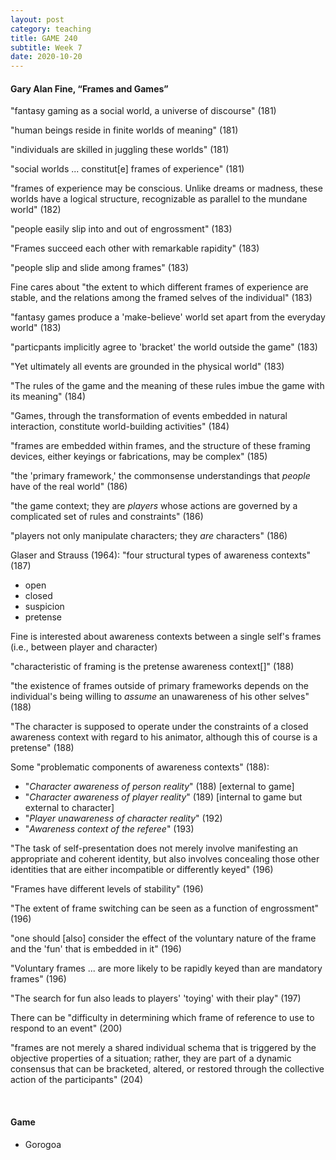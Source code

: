 ```yaml
---
layout: post
category: teaching
title: GAME 240
subtitle: Week 7
date: 2020-10-20
---
```


#### Gary Alan Fine, “Frames and Games”

"fantasy gaming as a social world, a universe of discourse" (181)

"human beings reside in finite worlds of meaning" (181)

"individuals are skilled in juggling these worlds" (181)

"social worlds ... constitut[e] frames of experience" (181)

"frames of experience may be conscious. Unlike dreams or madness, these worlds have a logical structure, recognizable as parallel to the mundane world" (182)

"people easily slip into and out of engrossment" (183)

"Frames succeed each other with remarkable rapidity" (183)

"people slip and slide among frames" (183)

Fine cares about "the extent to which different frames of experience are stable, and the relations among the framed selves of the individual" (183)

"fantasy games produce a 'make-believe' world set apart from the everyday world" (183)

"particpants implicitly agree to 'bracket' the world outside the game" (183)

"Yet ultimately all events are grounded in the physical world" (183)

"The rules of the game and the meaning of these rules imbue the game with its meaning" (184)

"Games, through the transformation of events embedded in natural interaction, constitute world-building activities" (184)

"frames are embedded within frames, and the structure of these framing devices, either keyings or fabrications, may be complex" (185)

"the 'primary framework,' the commonsense understandings that *people* have of the real world" (186)

"the game context; they are *players* whose actions are governed by a complicated set of rules and constraints" (186)

"players not only manipulate characters; they *are* characters" (186)

Glaser and Strauss (1964): "four structural types of awareness contexts" (187)

* open
* closed
* suspicion
* pretense

Fine is interested about awareness contexts between a single self's frames (i.e., between player and character)

"characteristic of framing is the pretense awareness context[]" (188)

"the existence of frames outside of primary frameworks depends on the individual's being willing to *assume* an unawareness of his other selves" (188)

"The character is supposed to operate under the constraints of a closed awareness context with regard to his animator, although this of course is a pretense" (188)

Some "problematic components of awareness contexts" (188):

* "*Character awareness of person reality*" (188) [external to game]
* "*Character awareness of player reality*" (189) [internal to game but external to character]
* "*Player unawareness of character reality*" (192)
* "*Awareness context of the referee*" (193)

"The task of self-presentation does not merely involve manifesting an appropriate and coherent identity, but also involves concealing those other identities that are either incompatible or differently keyed" (196)

"Frames have different levels of stability" (196)

"The extent of frame switching can be seen as a function of engrossment" (196)

"one should [also] consider the effect of the voluntary nature of the frame and the 'fun' that is embedded in it" (196)

"Voluntary frames ... are more likely to be rapidly keyed than are mandatory frames" (196)

"The search for fun also leads to players' 'toying' with their play" (197)

There can be "difficulty in determining which frame of reference to use to respond to an event" (200)

"frames are not merely a shared individual schema that is triggered by the objective properties of a situation; rather, they are part of a dynamic consensus that can be bracketed, altered, or restored through the collective action of the participants" (204)

<br>

#### Game

* Gorogoa
